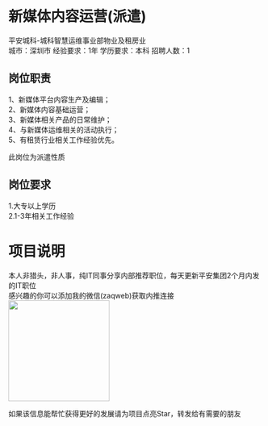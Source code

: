 # 新媒体内容运营(派遣)
平安城科-城科智慧运维事业部物业及租房业  
城市：深圳市 经验要求：1年 学历要求：本科  招聘人数：1

## 岗位职责
1、新媒体平台内容生产及编辑；    
2、新媒体内容基础运营；    
3、新媒体相关产品的日常维护；    
4、与新媒体运维相关的活动执行；    
5、有租赁行业相关工作经验优先。   
   
此岗位为派遣性质

## 岗位要求
1.大专以上学历   
2.1-3年相关工作经验

# 项目说明

本人非猎头，非人事，纯IT同事分享内部推荐职位，每天更新平安集团2个月内发的IT职位  
感兴趣的你可以添加我的微信(zaqweb)获取内推连接  
<img src="https://github.com/zaqweb/PA-IT-JOBS/blob/master/WechatICode.jpeg"  height="200" width="200">

如果该信息能帮忙获得更好的发展请为项目点亮Star，转发给有需要的朋友




